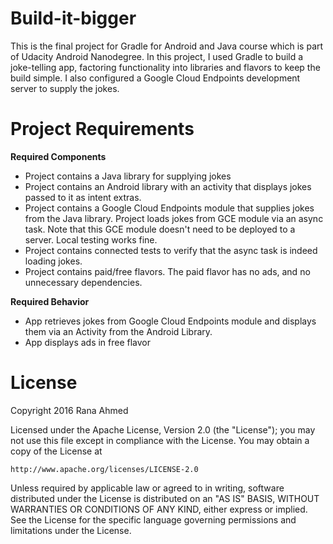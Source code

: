 # Build-it-bigger
This is the final project for Gradle for Android and Java course which is part of Udacity Android Nanodegree. In this project, I used Gradle to build a joke-telling app, factoring functionality into libraries and flavors to keep the build simple. I also configured a Google Cloud Endpoints development server to supply the jokes.

# Project Requirements

**Required Components**
* Project contains a Java library for supplying jokes
* Project contains an Android library with an activity that displays jokes passed to it as intent extras.
* Project contains a Google Cloud Endpoints module that supplies jokes from the Java library. Project loads jokes from GCE module via an async task. Note that this GCE module doesn't need to be deployed to a server. Local testing works fine.
* Project contains connected tests to verify that the async task is indeed loading jokes.
* Project contains paid/free flavors. The paid flavor has no ads, and no unnecessary dependencies.

**Required Behavior**
* App retrieves jokes from Google Cloud Endpoints module and displays them via an Activity from the Android Library.
* App displays ads in free flavor

# License
Copyright 2016 Rana Ahmed

Licensed under the Apache License, Version 2.0 (the "License"); you may not use this file except in compliance with the License. You may obtain a copy of the License at
<pre><code>http://www.apache.org/licenses/LICENSE-2.0 </pre></code>
Unless required by applicable law or agreed to in writing, software distributed under the License is distributed on an "AS IS" BASIS, WITHOUT WARRANTIES OR CONDITIONS OF ANY KIND, either express or implied. See the License for the specific language governing permissions and limitations under the License.

